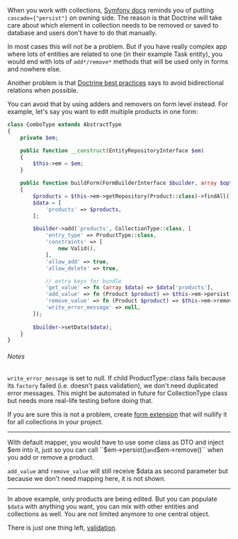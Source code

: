 When you work with collections, [Symfony docs](https://symfony.com/doc/master/form/form_collections.html) reminds you of putting ``cascade={"persist"}`` on owning side. The reason is that Doctrine will take care about which element in collection needs to be removed or saved to database and users don't have to do that manually.

In most cases this will not be a problem. But if you have really complex app where lots of entities are related to one (in their example Task entity), you would end with lots of ``add*/remove*`` methods that will be used only in forms and nowhere else.

Another problem is that [Doctrine best practices](https://www.doctrine-project.org/projects/doctrine-orm/en/2.6/reference/best-practices.html) says to avoid bidirectional relations when possible. 

You can avoid that by using adders and removers on form level instead. For example, let's say you want to edit multiple products in one form:

```php
class ComboType extends AbstractType
{
    private $em;

    public function __construct(EntityRepositoryInterface $em)
    {
        $this->em = $em;
    }

    public function buildForm(FormBuilderInterface $builder, array $options): void
    {
        $products = $this->em->getRepository(Product::class)->findAll();
        $data = [
            'products' => $products,
        ];

        $builder->add('products', CollectionType::class, [
            'entry_type' => ProductType::class,
            'constraints' => [
                new Valid(),
            ],
            'allow_add' => true,
            'allow_delete' => true,

            // extra keys for bundle
            'get_value' => fn (array $data) => $data['products'],
            'add_value' => fn (Product $product) => $this->em->persist($product),
            'remove_value' => fn (Product $product) => $this->em->remove($product),
            'write_error_message' => null,
        ]);
        
        $builder->setData($data);
    }
}
```
###### Notes
``write_error_message`` is set to null. If child ProductType::class fails because its ``factory`` failed (i.e. doesn't pass validation), we don't need duplicated error messages. This might be automated in future for CollectionType class but needs more real-life testing before doing that.

If you are sure this is not a problem, create [form extension](https://symfony.com/doc/current/form/create_form_type_extension.html) that will nullify it for all collections in your project.

---

With default mapper, you would have to use some class as DTO and inject $em into it, just so you can call ``$em->persist()`` and ``$em->remove()`` when you add or remove a product. 

``add_value`` and ``remove_value`` will still receive $data as second parameter but because we don't need mapping here, it is not shown.

---

In above example, only products are being edited. But you can populate ``$data`` with anything you want, you can mix with other entities and collections as well. You are not limited anymore to one central object.

There is just one thing left, [validation](/docs/validation.md).

